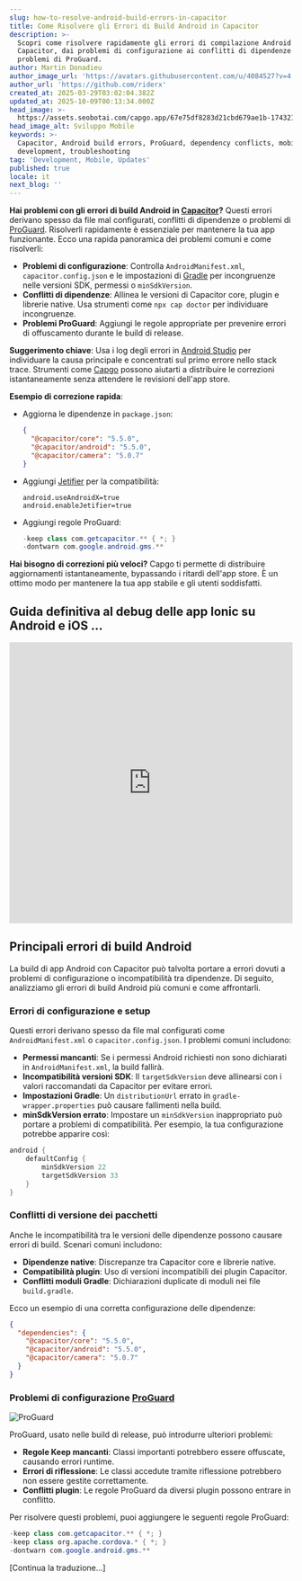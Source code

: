 ```yaml
---
slug: how-to-resolve-android-build-errors-in-capacitor
title: Come Risolvere gli Errori di Build Android in Capacitor
description: >-
  Scopri come risolvere rapidamente gli errori di compilazione Android in
  Capacitor, dai problemi di configurazione ai conflitti di dipendenze e
  problemi di ProGuard.
author: Martin Donadieu
author_image_url: 'https://avatars.githubusercontent.com/u/4084527?v=4'
author_url: 'https://github.com/riderx'
created_at: 2025-03-29T03:02:04.382Z
updated_at: 2025-10-09T00:13:34.000Z
head_image: >-
  https://assets.seobotai.com/capgo.app/67e75df8283d21cbd679ae1b-1743217335938.jpg
head_image_alt: Sviluppo Mobile
keywords: >-
  Capacitor, Android build errors, ProGuard, dependency conflicts, mobile
  development, troubleshooting
tag: 'Development, Mobile, Updates'
published: true
locale: it
next_blog: ''
---
```

**Hai problemi con gli errori di build Android in [Capacitor](https://capacitorjs.com/)?** Questi errori derivano spesso da file mal configurati, conflitti di dipendenze o problemi di [ProGuard](https://www.guardsquare.com/manual/home). Risolverli rapidamente è essenziale per mantenere la tua app funzionante. Ecco una rapida panoramica dei problemi comuni e come risolverli:

-   **Problemi di configurazione**: Controlla `AndroidManifest.xml`, `capacitor.config.json` e le impostazioni di [Gradle](https://gradle.org/) per incongruenze nelle versioni SDK, permessi o `minSdkVersion`.
-   **Conflitti di dipendenze**: Allinea le versioni di Capacitor core, plugin e librerie native. Usa strumenti come `npx cap doctor` per individuare incongruenze.
-   **Problemi ProGuard**: Aggiungi le regole appropriate per prevenire errori di offuscamento durante le build di release.

**Suggerimento chiave**: Usa i log degli errori in [Android Studio](https://developer.android.com/studio) per individuare la causa principale e concentrati sul primo errore nello stack trace. Strumenti come [Capgo](https://capgo.app/) possono aiutarti a distribuire le correzioni istantaneamente senza attendere le revisioni dell'app store.

**Esempio di correzione rapida**:

-   Aggiorna le dipendenze in `package.json`:
    
    ```json
    {
      "@capacitor/core": "5.5.0",
      "@capacitor/android": "5.5.0",
      "@capacitor/camera": "5.0.7"
    }
    ```
    
-   Aggiungi [Jetifier](https://developer.android.com/tools/jetifier) per la compatibilità:
    
    ```properties
    android.useAndroidX=true
    android.enableJetifier=true
    ```
    
-   Aggiungi regole ProGuard:
    
    ```java
    -keep class com.getcapacitor.** { *; }
    -dontwarn com.google.android.gms.**
    ```
    

**Hai bisogno di correzioni più veloci?** Capgo ti permette di distribuire aggiornamenti istantaneamente, bypassando i ritardi dell'app store. È un ottimo modo per mantenere la tua app stabile e gli utenti soddisfatti.

## Guida definitiva al debug delle app Ionic su Android e iOS ...

<iframe src="https://www.youtube.com/embed/HmXM5t8DIPA" aria-label="YouTube video player" frameborder="0" allow="accelerometer; autoplay; clipboard-write; encrypted-media; gyroscope; picture-in-picture; web-share" referrerpolicy="strict-origin-when-cross-origin" style="width: 100%; height: 500px;" allowfullscreen></iframe>

## Principali errori di build Android

La build di app Android con Capacitor può talvolta portare a errori dovuti a problemi di configurazione o incompatibilità tra dipendenze. Di seguito, analizziamo gli errori di build Android più comuni e come affrontarli.

### Errori di configurazione e setup

Questi errori derivano spesso da file mal configurati come `AndroidManifest.xml` o `capacitor.config.json`. I problemi comuni includono:

-   **Permessi mancanti**: Se i permessi Android richiesti non sono dichiarati in `AndroidManifest.xml`, la build fallirà.
-   **Incompatibilità versioni SDK**: Il `targetSdkVersion` deve allinearsi con i valori raccomandati da Capacitor per evitare errori.
-   **Impostazioni Gradle**: Un `distributionUrl` errato in `gradle-wrapper.properties` può causare fallimenti nella build.
-   **minSdkVersion errato**: Impostare un `minSdkVersion` inappropriato può portare a problemi di compatibilità. Per esempio, la tua configurazione potrebbe apparire così:

```groovy
android {  
    defaultConfig {  
        minSdkVersion 22  
        targetSdkVersion 33  
    }  
}
```

### Conflitti di versione dei pacchetti

Anche le incompatibilità tra le versioni delle dipendenze possono causare errori di build. Scenari comuni includono:

-   **Dipendenze native**: Discrepanze tra Capacitor core e librerie native.
-   **Compatibilità plugin**: Uso di versioni incompatibili dei plugin Capacitor.
-   **Conflitti moduli Gradle**: Dichiarazioni duplicate di moduli nei file `build.gradle`.

Ecco un esempio di una corretta configurazione delle dipendenze:

```json
{
  "dependencies": {
    "@capacitor/core": "5.5.0",
    "@capacitor/android": "5.5.0",
    "@capacitor/camera": "5.0.7"
  }
}
```

### Problemi di configurazione [ProGuard](https://www.guardsquare.com/manual/home)

![ProGuard](https://assets.seobotai.com/capgo.app/67e75df8283d21cbd679ae1b/caf1031c54e5e4608a41f5a1b5bef282.jpg)

ProGuard, usato nelle build di release, può introdurre ulteriori problemi:

-   **Regole Keep mancanti**: Classi importanti potrebbero essere offuscate, causando errori runtime.
-   **Errori di riflessione**: Le classi accedute tramite riflessione potrebbero non essere gestite correttamente.
-   **Conflitti plugin**: Le regole ProGuard da diversi plugin possono entrare in conflitto.

Per risolvere questi problemi, puoi aggiungere le seguenti regole ProGuard:

```java
-keep class com.getcapacitor.** { *; }
-keep class org.apache.cordova.* { *; }
-dontwarn com.google.android.gms.**
```

[Continua la traduzione...]
